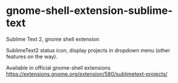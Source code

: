 gnome-shell-extension-sublime-text
==================================

Sublime Text 2, gnome shell extension

SublimeText2 status icon, display projects in dropdown menu (other features on the way).

Available in official gnome-shell extensions
https://extensions.gnome.org/extension/580/sublimetext-projects/
